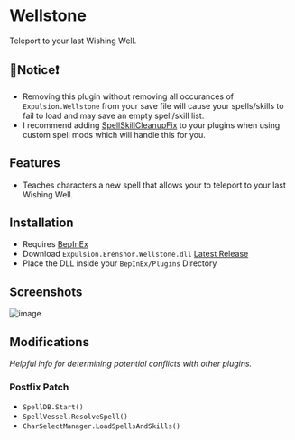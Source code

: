 # Wellstone
Teleport to your last Wishing Well.

## 🔴Notice❗
- Removing this plugin without removing all occurances of `Expulsion.Wellstone` from your save file will cause your spells/skills to fail to load and may save an empty spell/skill list.
- I recommend adding [SpellSkillCleanupFix](https://github.com/iExpulsion/Expulsion.Erenshor.SpellSkillCleanupFix) to your plugins when using custom spell mods which will handle this for you.

## Features
- Teaches characters a new spell that allows your to teleport to your last Wishing Well.

## Installation
- Requires [BepInEx](https://github.com/BepInEx/BepInEx)
- Download `Expulsion.Erenshor.Wellstone.dll` [Latest Release](https://github.com/iExpulsion/Expulsion.Erenshor.Wellstone/releases/latest)
- Place the DLL inside your `BepInEx/Plugins` Directory

## Screenshots
![image](https://github.com/user-attachments/assets/899d485d-2134-4997-b10f-c572e2836757)

## Modifications
*Helpful info for determining potential conflicts with other plugins.*
### Postfix Patch
- `SpellDB.Start()`
- `SpellVessel.ResolveSpell()`
- `CharSelectManager.LoadSpellsAndSkills()`
